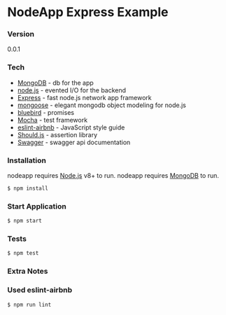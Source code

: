 # NodeApp Express Example

### Version
0.0.1

### Tech
* [MongoDB](https://www.mongodb.com/) - db for the app
* [node.js](https://nodejs.org/) - evented I/O for the backend
* [Express](http://expressjs.com/) - fast node.js network app framework
* [mongoose](http://mongoosejs.com/) - elegant mongodb object modeling for node.js
* [bluebird](http://bluebirdjs.com/docs/getting-started.html) - promises
* [Mocha](https://mochajs.org/) - test framework
* [eslint-airbnb](https://github.com/airbnb/javascript) - JavaScript style guide
* [Should.js](https://shouldjs.github.io/) - assertion library
* [Swagger](https://swagger.io/) - swagger api documentation

### Installation

nodeapp requires [Node.js](https://nodejs.org/) v8+ to run.
nodeapp requires [MongoDB](https://www.mongodb.com/) to run.

```sh
$ npm install
```

### Start Application
```sh
$ npm start
```

### Tests
```sh
$ npm test
```

### Extra Notes

### Used eslint-airbnb
```sh
$ npm run lint
```

